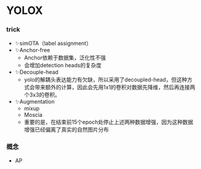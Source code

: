 # YOLOX

### trick

* ✨simOTA（label assignment）
* ✨Anchor-free
  * Anchor依赖于数据集，泛化性不强
  * 会增加detection heads的复杂度
* ✨Decouple-head
  * yolo的解耦头表达能力有欠缺，所以采用了decoupled-head，但这种方式会带来额外的计算，因此会先用1x1的卷积对数据先降维，然后再连接两个3x3的卷积。
* ✨Augmentation
  * mixup
  * Moscia
  * 重要的是，在结束前15个epoch处停止上述两种数据增强，因为这种数据增强已经偏离了真实的自然图片分布



### 概念

* AP